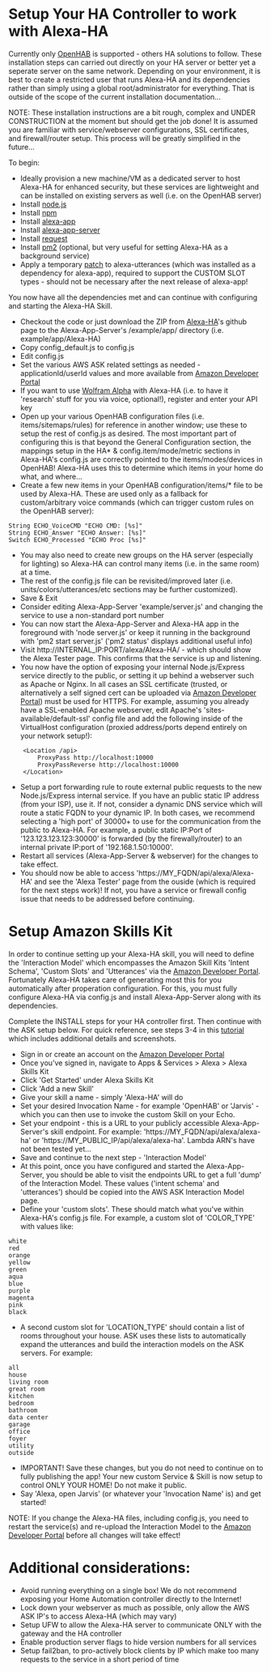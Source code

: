 # Setup Your HA Controller to work with Alexa-HA
Currently only [OpenHAB] is supported - others HA solutions to follow.  These installation steps can carried out directly on your HA server or better yet a seperate server on the same network.  Depending on your environment, it is best to create a restricted user that runs Alexa-HA and its dependencies rather than simply using a global root/administrator for everything.  That is outside of the scope of the current installation documentation...

NOTE:  These installation instructions are a bit rough, complex and UNDER CONSTRUCTION at the moment but should get the job done!  It is assumed you are familiar with service/webserver configurations, SSL certificates, and firewall/router setup.  This process will be greatly simplified in the future...

To begin:
- Ideally provision a new machine/VM as a dedicated server to host Alexa-HA for enhanced security, but these services are lightweight and can be installed on existing servers as well (i.e. on the OpenHAB server)
- Install [node.js]
- Install [npm]
- Install [alexa-app]
- Install [alexa-app-server] 
- Install [request]
- Install [pm2] (optional, but very useful for setting Alexa-HA as a background service)
- Apply a temporary [patch] to alexa-utterances (which was installed as a dependency for alexa-app), required to support the CUSTOM SLOT types - should not be necessary after the next release of alexa-app!

You now have all the dependencies met and can continue with configuring and starting the Alexa-HA Skill.

- Checkout the code or just download the ZIP from [Alexa-HA]'s github page to the Alexa-App-Server's /example/app/ directory (i.e. example/app/Alexa-HA)
- Copy config_default.js to config.js
- Edit config.js 
- Set the various AWS ASK related settings as needed - applicationId/userId values and more available from [Amazon Developer Portal]
- If you want to use [Wolfram Alpha] with Alexa-HA (i.e. to have it 'research' stuff for you via voice, optional!), register and enter your API key
- Open up your various OpenHAB configuration files (i.e. items/sitemaps/rules) for reference in another window; use these to setup the rest of config.js as desired. The most important part of configuring this is that beyond the General Configuration section, the mappings setup in the HA* & config.item/mode/metric sections in Alexa-HA's config.js are correctly pointed to the items/modes/devices in OpenHAB!  Alexa-HA uses this to determine which items in your home do what, and where...  
- Create a few new items in your OpenHAB configuration/items/* file to be used by Alexa-HA.  These are used only as a fallback for custom/arbitrary voice commands (which can trigger custom rules on the OpenHAB server):
```
String ECHO_VoiceCMD "ECHO CMD: [%s]"
String ECHO_Answer "ECHO Answer: [%s]"
Switch ECHO_Processed "ECHO Proc [%s]"
```
- You may also need to create new groups on the HA server (especially for lighting) so Alexa-HA can control many items (i.e. in the same room) at a time.
- The rest of the config.js file can be revisited/improved later (i.e. units/colors/utterances/etc sections may be further customized).
- Save & Exit
- Consider editing Alexa-App-Server 'example/server.js' and changing the service to use a non-standard port number
- You can now start the Alexa-App-Server and Alexa-HA app in the foreground with 'node server.js' or keep it running in the background with 'pm2 start server.js' ('pm2 status' displays additional useful info)
- Visit http://INTERNAL_IP:PORT/alexa/Alexa-HA/ - which should show the Alexa Tester page.  This confirms that the service is up and listening.
- You now have the option of exposing your internal Node.js/Express service directly to the public, or setting it up behind a webserver such as Apache or Nginx.  In all cases an SSL certificate (trusted, or alternatively a self signed cert can be uploaded via [Amazon Developer Portal]) must be used for HTTPS.  For example, assuming you already have a SSL-enabled Apache webserver, edit Apache's 'sites-available/default-ssl' config file and add the following inside of the VirtualHost configuration (proxied address/ports depend entirely on your network setup!):
```
    <Location /api>
        ProxyPass http://localhost:10000
        ProxyPassReverse http://localhost:10000
    </Location>
```
- Setup a port forwarding rule to route external public requests to the new Node.js/Express internal service.  If you have an public static IP address (from your ISP), use it.  If not, consider a dynamic DNS service which will route a static FQDN to your dynamic IP.  In both cases, we recommend selecting a 'high port' of 30000+ to use for the communication from the public to Alexa-HA.  For example, a public static IP:Port of '123.123.123.123:30000' is forwarded (by the firewally/router) to an internal private IP:port of '192.168.1.50:10000'.  
- Restart all services  (Alexa-App-Server & webserver) for the changes to take effect. 
- You should now be able to access 'https://MY_FQDN/api/alexa/Alexa-HA' and see the 'Alexa Tester' page from the ouside (which is required for the next steps work)!  If not, you have a service or firewall config issue that needs to be addressed before continuing.

# Setup Amazon Skills Kit

In order to continue setting up your Alexa-HA skill, you will need to define the 'Interaction Model' which encompasses the Amazon Skill Kits 'Intent Schema', 'Custom Slots' and 'Utterances' via the [Amazon Developer Portal].  Fortunately Alexa-HA takes care of generating most this for you automatically after properation configuration.  For this, you must fully configure Alexa-HA via config.js and install Alexa-App-Server along with its dependencies.  

Complete the INSTALL steps for your HA controller first.  Then continue with the ASK setup below.  For quick reference, see steps 3-4 in this [tutorial] which includes additional details and screenshots.

- Sign in or create an account on the [Amazon Developer Portal]
- Once you’ve signed in, navigate to Apps & Services > Alexa > Alexa Skills Kit
- Click 'Get Started' under Alexa Skills Kit
- Click 'Add a new Skill'
- Give your skill a name - simply 'Alexa-HA' will do
- Set your desired Invocation Name - for example 'OpenHAB' or 'Jarvis' - which you can then use to invoke the custom Skill on your Echo.
- Set your endpoint - this is a URL to your publicly accessible Alexa-App-Server's skill endpoint. For example:  'https://MY_FQDN/api/alexa/alexa-ha' or 'https://MY_PUBLIC_IP/api/alexa/alexa-ha'.  Lambda ARN's have not been tested yet...
- Save and continue to the next step - 'Interaction Model'
- At this point, once you have configured and started the Alexa-App-Server, you should be able to visit the endpoints URL to get a full 'dump' of the Interaction Model.  These values ('intent schema' and 'utterances') should be copied into the AWS ASK Interaction Model page.
- Define your 'custom slots'.  These should match what you've within Alexa-HA's config.js file.  For example, a custom slot of 'COLOR_TYPE' with values like:
```
white
red
orange
yellow
green
aqua
blue
purple
magenta
pink
black
```
- A second custom slot for 'LOCATION_TYPE' should contain a list of rooms throughout your house.  ASK uses these lists to automatically expand the utterances and build the interaction models on the ASK servers.  For example:
```
all
house
living room
great room
kitchen
bedroom
bathroom
data center
garage
office
foyer
utility
outside

```
- IMPORTANT!  Save these changes, but you do not need to continue on to fully publishing the app!  Your new custom Service & Skill is now setup to control ONLY YOUR HOME!  Do not make it public.
- Say 'Alexa, open Jarvis' (or whatever your 'Invocation Name' is) and get started!

NOTE:  If you change the Alexa-HA files, including config.js, you need to restart the service(s) and re-upload the Interaction Model to the [Amazon Developer Portal] before all changes will take effect!

# Additional considerations:
- Avoid running everything on a single box!  We do not recommend exposing your Home Automation controller directly to the Internet!
- Lock down your webserver as much as possible, only allow the AWS ASK IP's to access Alexa-HA (which may vary)
- Setup UFW to allow the Alexa-HA server to communicate ONLY with the gateway and the HA controller
- Enable production server flags to hide version numbers for all services
- Setup fail2ban, to pro-actively block clients by IP which make too many requests to the service in a short period of time

[//]: # 

   [Alexa-HA]: <https://github.com/unityfire/alexa-ha>

   [node.js]: <http://nodejs.org>
   [npm]: <https://www.npmjs.com/>
   [alexa-app]: <https://www.npmjs.com/package/alexa-app>
   [alexa-app-server]: <https://www.npmjs.com/package/alexa-app-server>
   [request]: <https://www.npmjs.com/package/request>
   [pm2]: <https://www.npmjs.com/package/pm2>
   
   [patch]: <https://github.com/MaxwellPayne/alexa-utterances/commit/8599208037ada7020a3ab8c6fc979e31a2ff934c>
   
   [OpenHAB]: <http://www.openhab.org/>
   [Wolfram Alpha]: <https://www.wolframalpha.com/>
   
   [Amazon Developer Portal]: <https://developer.amazon.com>
   [AWS Lambda]: <https://aws.amazon.com/lambda/>
   [tutorial]: <https://developer.amazon.com/appsandservices/community/post/TxDJWS16KUPVKO/New-Alexa-Skills-Kit-Template-Build-a-Trivia-Skill-in-under-an-Hour>
